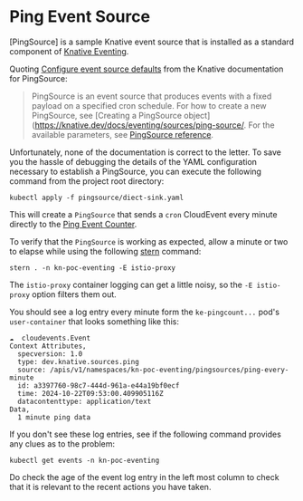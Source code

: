 # Ping Event Source

[PingSource] is a sample Knative event source that is installed as a standard component of [Knative Eventing](https://knative.dev/docs/eventing/).

Quoting [Configure event source defaults](https://knative.dev/docs/eventing/configuration/sources-configuration/) from
the Knative documentation for PingSource:

> PingSource is an event source that produces events with a fixed payload on a specified cron schedule. For how to 
> create a new PingSource, see [Creating a PingSource object](https://knative.dev/docs/eventing/sources/ping-source/. 
> For the available parameters, see [PingSource reference](https://knative.dev/docs/eventing/sources/ping-source/reference/).

Unfortunately, none of the documentation is correct to the letter. To save you the hassle of debugging the details of
the YAML configuration necessary to establish a PingSource, you can execute the following command from the project
root directory:

```shell
kubectl apply -f pingsource/diect-sink.yaml
````

This will create a `PingSource` that sends a `cron` CloudEvent every minute directly to the [Ping Event Counter](svc-pingcount.md).

To verify that the `PingSource` is working as expected, allow a minute or two to elapse while using the following 
[stern](stern.md) command:

```shell
stern . -n kn-poc-eventing -E istio-proxy
```
The `istio-proxy` container logging can get a little noisy, so the `-E istio-proxy` option filters them out.

You should see a log entry every minute form the `ke-pingcount...` pod's `user-container` that looks something like 
this:

```text
☁️  cloudevents.Event
Context Attributes,
  specversion: 1.0
  type: dev.knative.sources.ping
  source: /apis/v1/namespaces/kn-poc-eventing/pingsources/ping-every-minute
  id: a3397760-98c7-444d-961a-e44a19bf0ecf
  time: 2024-10-22T09:53:00.409905116Z
  datacontenttype: application/text
Data,
  1 minute ping data
```

If you don't see these log entries, see if the following command provides any clues as to the problem:

```shell
kubectl get events -n kn-poc-eventing
```
Do check the age of the event log entry in the left most column to check that it is relevant to the recent actions 
you have taken.




